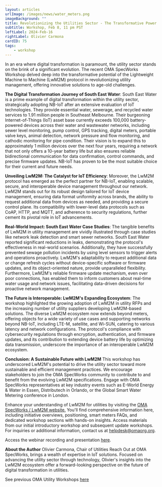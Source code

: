 ```yaml
---
layout: articles
urlImage: /images/news/water_meters.png
imageBackground: ""
title: Revolutionizing the Utilities Sector - The Transformative Power of LwM2M
subtitle: Workshop, Feb 8, 11 pm PST
leftLabel: 2024-Feb-16
rightLabel: Olivier Carmona
cardID: 75
tags: 
    - workshop
---
```


In an era where digital transformation is paramount, the utility sector stands on the brink of a significant evolution. The recent OMA SpecWorks Workshop delved deep into the transformative potential of the Lightweight Machine to Machine (LwM2M) protocol in revolutionizing utility management, offering innovative solutions to age-old challenges.

<!--more-->

**The Digital Transformation Journey of South East Water**:
South East Water is a prime example of digital transformation within the utility sector, strategically adopting NB-IoT after an extensive evaluation of IoT technologies. They provide essential water, sewerage, and recycled water services to 1.91 million people in Southeast Melbourne. Their burgeoning Internet-of-Things (IoT) asset base currently exceeds 100,000 battery-powered devices across their water and wastewater networks, including sewer level monitoring, pump control, GPS tracking, digital meters, portable valve keys, animal detection, network pressure and flow monitoring, and cathodic monitoring for pipe condition. Their vision is to expand this to approximately 1 million devices over the next four years, requiring a network that not only offers a 10-year battery life but also ensures reliable bidirectional communication for data confirmation, control commands, and precise firmware updates. NB-IoT has proven to be the most suitable choice for their current and future needs.

**Unveiling LwM2M: The Catalyst for IoT Efficiency**:
Moreover, the LwM2M protocol has emerged as the perfect partner for NB-IoT, enabling scalable, secure, and interoperable device management throughout our network. LwM2M stands out for its robust design tailored for IoT device management, ensuring data format uniformity across brands, the ability to request additional data from devices as needed, and providing a secure control plane. Its compatibility with lower-level data protocols such as CoAP, HTTP, and MQTT, and adherence to security regulations, further cement its pivotal role in IoT advancements.

**Real-World Impact: South East Water Case Studies**:
The tangible benefits of LwM2M in utility management are vividly illustrated through case studies like network leak detection and smart sewer networks. South East Water reported significant reductions in leaks, demonstrating the protocol's effectiveness in real-world scenarios. Additionally, they have successfully prevented sewage pollution incidents by using level sensors to trigger alerts and operations proactively. LwM2M's adaptability to request additional data or change refresh cycles without device-specific software or firmware updates, and its object-oriented nature, provide unparalleled flexibility. Furthermore, LwM2M's reliable firmware update mechanism, even over poor connections, has enabled them to inform customers about real-time water usage and network issues, facilitating data-driven decisions for proactive network management.

**The Future is Interoperable: LwM2M's Expanding Ecosystem**:
The workshop highlighted the growing adoption of LwM2M in utility RFPs and the increasing number of utility suppliers developing LwM2M-based solutions. The diverse LwM2M ecosystem now extends beyond meters, offering objects for a wide variety of use cases and supporting networks beyond NB-IoT, including LTE-M, satellite, and Wi-SUN, catering to various latency and network configurations. The protocol's compliance with cybersecurity regulations through encryption, authentication, and firmware updates, and its contribution to extending device battery life by optimizing data transmission, underscore the importance of an interoperable LwM2M ecosystem.

**Conclusion: A Sustainable Future with LwM2M**
This workshop has underscored LwM2M's potential to drive the utility sector toward more sustainable and efficient management practices. We encourage stakeholders to join the OMA SpecWorks community to contribute to and benefit from the evolving LwM2M specifications. Engage with OMA SpecWorks representatives at key industry events such as E-World Energy & Water in Essen, Distributech in Orlando, or the Global Smart Water Metering conference in London.

Enhance your understanding of LwM2M for utilities by visiting the <a href="https://lwm2m.openmobilealliance.org/" target="_blank">OMA SpecWorks / LwM2M website.</a> You'll find comprehensive information here, including initiative overviews, positioning, smart meters FAQs, and dedicated workshop sections with hands-on insights. Access materials from our initial introductory workshop and subsequent update workshops. For inquiries or additional information, contact us at <a href="mailto:helpdesk@omaorg.org">helpdesk@omaorg.org.</a>

Access the webinar recording and presentation <a href="https://21247113.hs-sites.com/revolutionizing-utilities-with-lwm2m-ecosystem-workshop-accesss-recording" target="_blank">here</a>.

**About the Author**
Olivier Carmona, Chair of Utilities Reach Out at OMA SpecWorks, brings a wealth of expertise in IoT solutions. Focused on advancing the utility sector through technology, Olivier's insights into the LwM2M ecosystem offer a forward-looking perspective on the future of digital transformation in utilities.

See previous OMA Utility Workshops <a href="https://guidelines.openmobilealliance.org/workshop" target="_blank">here</a>


